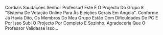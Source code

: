 Cordiais Saudações Senhor Professor! Este É O Projecto Do Grupo 8 "Sistema De Votação Online Para Às Eleições Gerais Em Angola". Conforme Já Havia Dito, Os Membros Do Meu Grupo Estão Com Dificuldades De PC E Por Isso Subi O Projecto Por Completo E Sozinho. Agradeceria Que O Professor Validasse Isso...

